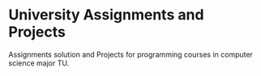 # University Assignments and Projects

Assignments solution and Projects for programming courses in computer science major TU.

